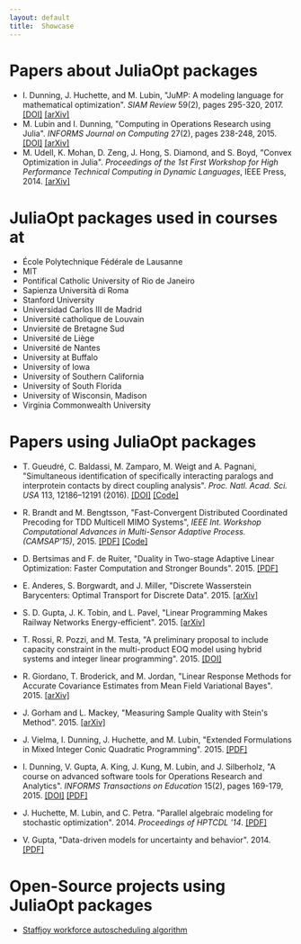 ```yaml
---
layout: default
title:  Showcase
---
```


# Papers about JuliaOpt packages
- I. Dunning, J. Huchette, and M. Lubin, "JuMP: A modeling language for mathematical optimization". <i>SIAM Review</i> 59(2), pages 295-320, 2017. <a href="http://dx.doi.org/10.1137/15M1020575">[DOI]</a> <a href="http://arxiv.org/abs/1508.01982">[arXiv]</a>
- M. Lubin and I. Dunning, "Computing in Operations Research using Julia". <i>INFORMS Journal on Computing</i> 27(2), pages 238-248, 2015. <a href="http://dx.doi.org/10.1287/ijoc.2014.0623">[DOI]</a> <a href="http://arxiv.org/abs/1312.1431">[arXiv]</a>
- M. Udell, K. Mohan, D. Zeng, J. Hong, S. Diamond, and S. Boyd, "Convex Optimization in Julia". <i>Proceedings of the 1st First Workshop for High Performance Technical Computing in Dynamic Languages</i>, IEEE Press, 2014. <a href="http://arxiv.org/abs/1410.4821">[arXiv]</a>


# JuliaOpt packages used in courses at
- École Polytechnique Fédérale de Lausanne
- MIT
- Pontifical Catholic University of Rio de Janeiro
- Sapienza Università di Roma
- Stanford University
- Universidad Carlos III de Madrid
- Université catholique de Louvain
- Unviersité de Bretagne Sud
- Université de Liège
- Université de Nantes
- University at Buffalo
- University of Iowa
- University of Southern California
- University of South Florida
- University of Wisconsin, Madison
- Virginia Commonwealth University

# Papers using JuliaOpt packages
- T. Gueudré, C. Baldassi, M. Zamparo, M. Weigt and A. Pagnani,
  "Simultaneous identification of specifically interacting paralogs and interprotein contacts by direct coupling analysis".
  <i>Proc. Natl. Acad. Sci. USA</i> 113, 12186–12191 (2016).
  <a href="http://dx.doi.org/10.1073/pnas.1607570113">[DOI]</a>
  <a href="https://github.com/Mirmu/ParalogMatching.jl">[Code]</a>

- R. Brandt and M. Bengtsson, "Fast-Convergent Distributed Coordinated Precoding for TDD Multicell MIMO Systems",
<i>IEEE Int. Workshop Computational Advances in Multi-Sensor Adaptive Process. (CAMSAP'15)</i>, 2015.
<a href="http://kth.diva-portal.org/smash/get/diva2:861877/FULLTEXT01.pdf">[PDF]</a>
<a href="https://github.com/rasmusbrandt/FastConvergentCoordinatedPrecoding.jl">[Code]</a>

- D. Bertsimas and F. de Ruiter, "Duality in Two-stage Adaptive Linear Optimization: Faster Computation and Stronger Bounds". 2015. <a href="http://www.optimization-online.org/DB_FILE/2015/08/5053.pdf">[PDF]</a>

- E. Anderes, S. Borgwardt, and J. Miller, "Discrete Wasserstein Barycenters: Optimal Transport for Discrete Data". 2015. <a href="http://arxiv.org/abs/1507.07218">[arXiv]</a>

- S. D. Gupta, J. K. Tobin, and L. Pavel, "Linear Programming Makes Railway Networks Energy-efficient". 2015. <a href="http://arxiv.org/abs/1506.08243">[arXiv]</a>

- T. Rossi, R. Pozzi, and M. Testa, "A preliminary proposal to include capacity constraint in the multi-product EOQ model using hybrid systems and integer linear programming". 2015. <a href="http://dx.doi.org/10.1109/IEOM.2015.7093735">[DOI]</a>

- R. Giordano, T. Broderick, and M. Jordan,
"Linear Response Methods for Accurate Covariance Estimates from Mean Field Variational Bayes". 2015.
<a href="http://arxiv.org/abs/1506.04088">[arXiv]</a>

- J. Gorham and L. Mackey,
"Measuring Sample Quality with Stein's Method". 2015.
<a href="http://arxiv.org/abs/1506.03039">[arXiv]</a>

- J. Vielma, I. Dunning, J. Huchette, and M. Lubin,
"Extended Formulations in Mixed Integer Conic Quadratic Programming". 2015.
<a href="http://web.mit.edu/jvielma/www/publications/Extended-Formulations-in-Mixed-Integer-Conic.pdf">[PDF]</a>

- I. Dunning, V. Gupta, A. King, J. Kung, M. Lubin, and J. Silberholz, "A course on advanced software tools for Operations Research and Analytics". <i>INFORMS Transactions on Education</i> 15(2), pages 169-179, 2015. <a href="http://dx.doi.org/10.1287/ited.2014.0131">[DOI]</a> <a href="http://josilber.scripts.mit.edu/IAPEducationPaperDistribute.pdf">[PDF]</a>

- J. Huchette, M. Lubin, and C. Petra.
"Parallel algebraic modeling for stochastic optimization". 2014.
<i>Proceedings of HPTCDL '14</i>.
<a href="http://www.mcs.anl.gov/~petra/papers/StochJuMP.pdf">[PDF]</a>

- V. Gupta, "Data-driven models for uncertainty and behavior". 2014. <a href="http://hdl.handle.net/1721.1/91301">[PDF]</a>

# Open-Source projects using JuliaOpt packages

- [Staffjoy workforce autoscheduling algorithm](https://github.com/staffjoy/autoscheduler)
